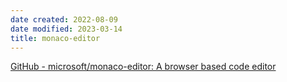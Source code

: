 ```yaml
---
date created: 2022-08-09
date modified: 2023-03-14
title: monaco-editor
---
```


[GitHub - microsoft/monaco-editor: A browser based code editor](https://github.com/microsoft/monaco-editor)
